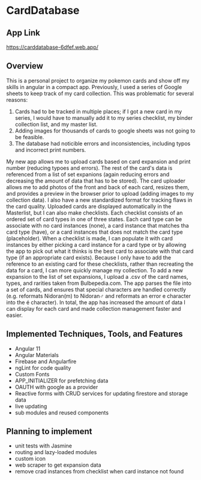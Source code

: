 # CardDatabase

## App Link
https://carddatabase-6dfef.web.app/

## Overview
This is a personal project to organize my pokemon cards and show off my skills in angular in a compact app.  Previously, I used a series of Google sheets to keep track of my card collection.  This was problematic for several reasons:

1) Cards had to be tracked in multiple places; if I got a new card in my series, I would have to manually add it to my series checklist, my binder collection list, and my master list.
2) Adding images for thousands of cards to google sheets was not going to be feasible.
3) The database had noticible errors and inconsistencies, including typos and incorrect print numbers.

My new app allows me to upload cards based on card expansion and print number (reducing typoes and errors).  The rest of the card's data is referenced from a list of set expanions (again reducing errors and decreasing the amount of data that has to be stored).  The card uploader allows me to add photos of the front and back of each card, resizes them, and provides a preview in the browser prior to upload (adding images to my collection data).  I also have a new standardized format for tracking flaws in the card quality.  Uploaded cards are displayed automatically in the Masterlist, but I can also make checklists.  Each checklist consists of an ordered set of card types in one of three states.  Each card type can be associate with no card instances (none), a card instance that matches tha card type (have), or a card instances that does not match the card type (placeholder).  When a checklist is made, I can populate it with card instances by either picking a card instance for a card type or by allowing the app to pick out what it thinks is the best card to associate with that card type (if an appropriate card exists).  Because I only have to add the reference to an existing card for these checklists, rather than recreating the data for a card, I can more quickly manage my collection. To add a new expansion to the list of set expansions, I upload a .csv of the card names, types, and rarities taken from Bulbepedia.com.  The app parses the file into a set of cards, and ensures that special characters are handled correctly (e.g. reformats Nidoran(m) to Nidoran♂ and reformats an error e character into the é character).  In total, the app has increased the amount of data I can display for each card and made collection management faster and easier.

## Implemented Techniques, Tools, and Features
* Angular 11
* Angular Materials
* Firebase and Angularfire
* ngLint for code quality
* Custom Fonts
* APP_INITIALIZER for prefetching data
* OAUTH with google as a provider
* Reactive forms with CRUD services for updating firestore and storage data
* live updating
* sub modules and reused components

## Planning to implement
* unit tests with Jasmine
* routing and lazy-loaded modules
* custom icon
* web scraper to get expansion data
* remove crad instances from checklist when card instance not found
